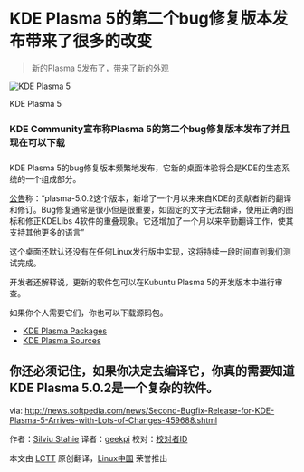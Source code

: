 KDE Plasma 5的第二个bug修复版本发布带来了很多的改变
================================================================================
> 新的Plasma 5发布了，带来了新的外观

![KDE Plasma 5](http://i1-news.softpedia-static.com/images/news2/Second-Bugfix-Release-for-KDE-Plasma-5-Arrives-with-Lots-of-Changes-459688-2.jpg)

KDE Plasma 5

### KDE Community宣布称Plasma 5的第二个bug修复版本发布了并且现在可以下载
###

KDE Plasma 5的bug修复版本频繁地发布，它新的桌面体验将会是KDE的生态系统的一个组成部分。

[公告][1]称：“plasma-5.0.2这个版本，新增了一个月以来来自KDE的贡献者新的翻译和修订。Bug修复通常是很小但是很重要，如固定的文字无法翻译，使用正确的图标和修正KDELibs 4软件的重叠现象。它还增加了一个月以来辛勤翻译工作，使其支持其他更多的语言”

这个桌面还默认还没有在任何Linux发行版中实现，这将持续一段时间直到我们测试完成。

开发者还解释说，更新的软件包可以在Kubuntu Plasma 5的开发版本中进行审查。

如果你个人需要它们，你也可以下载源码包。

- [KDE Plasma Packages][2]
- [KDE Plasma Sources][3]

你还必须记住，如果你决定去编译它，你真的需要知道KDE Plasma 5.0.2是一个复杂的软件。
--------------------------------------------------------------------------------

via: http://news.softpedia.com/news/Second-Bugfix-Release-for-KDE-Plasma-5-Arrives-with-Lots-of-Changes-459688.shtml

作者：[Silviu Stahie][a]
译者：[geekpi](https://github.com/geekpi)
校对：[校对者ID](https://github.com/校对者ID)

本文由 [LCTT](https://github.com/LCTT/TranslateProject) 原创翻译，[Linux中国](http://linux.cn/) 荣誉推出

[a]:http://news.softpedia.com/editors/browse/silviu-stahie
[1]:http://kde.org/announcements/plasma-5.0.2.php
[2]:https://community.kde.org/Plasma/Packages
[3]:http://kde.org/info/plasma-5.0.2.php